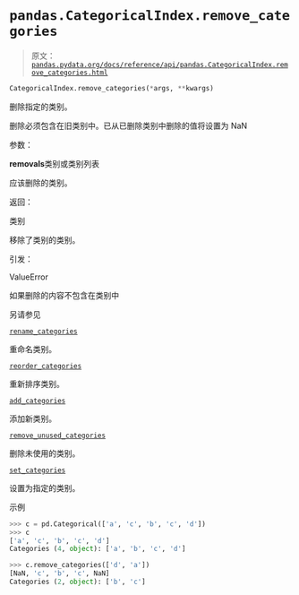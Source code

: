 # `pandas.CategoricalIndex.remove_categories`

> 原文：[`pandas.pydata.org/docs/reference/api/pandas.CategoricalIndex.remove_categories.html`](https://pandas.pydata.org/docs/reference/api/pandas.CategoricalIndex.remove_categories.html)

```py
CategoricalIndex.remove_categories(*args, **kwargs)
```

删除指定的类别。

删除必须包含在旧类别中。已从已删除类别中删除的值将设置为 NaN

参数：

**removals**类别或类别列表

应该删除的类别。

返回：

类别

移除了类别的类别。

引发：

ValueError

如果删除的内容不包含在类别中

另请参见

[`rename_categories`](https://pandas.pydata.org/docs/reference/api/pandas.CategoricalIndex.rename_categories.html#pandas.CategoricalIndex.rename_categories "pandas.CategoricalIndex.rename_categories")

重命名类别。

[`reorder_categories`](https://pandas.pydata.org/docs/reference/api/pandas.CategoricalIndex.reorder_categories.html#pandas.CategoricalIndex.reorder_categories "pandas.CategoricalIndex.reorder_categories")

重新排序类别。

[`add_categories`](https://pandas.pydata.org/docs/reference/api/pandas.CategoricalIndex.add_categories.html#pandas.CategoricalIndex.add_categories "pandas.CategoricalIndex.add_categories")

添加新类别。

[`remove_unused_categories`](https://pandas.pydata.org/docs/reference/api/pandas.CategoricalIndex.remove_unused_categories.html#pandas.CategoricalIndex.remove_unused_categories "pandas.CategoricalIndex.remove_unused_categories")

删除未使用的类别。

[`set_categories`](https://pandas.pydata.org/docs/reference/api/pandas.CategoricalIndex.set_categories.html#pandas.CategoricalIndex.set_categories "pandas.CategoricalIndex.set_categories")

设置为指定的类别。

示例

```py
>>> c = pd.Categorical(['a', 'c', 'b', 'c', 'd'])
>>> c
['a', 'c', 'b', 'c', 'd']
Categories (4, object): ['a', 'b', 'c', 'd'] 
```

```py
>>> c.remove_categories(['d', 'a'])
[NaN, 'c', 'b', 'c', NaN]
Categories (2, object): ['b', 'c'] 
```
